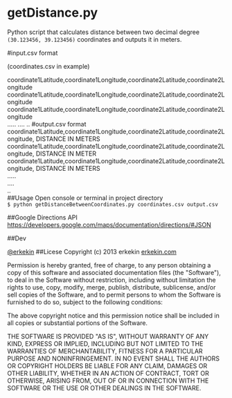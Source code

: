 getDistance.py
=============

Python script that calculates distance between two decimal degree `(30.123456, 39.123456)` coordinates and outputs it in meters.

#input.csv format 

(coordinates.csv in example)

coordinate1Latitude,coordinate1Longitude,coordinate2Latitude,coordinate2Longitude<br>
coordinate1Latitude,coordinate1Longitude,coordinate2Latitude,coordinate2Longitude<br>
coordinate1Latitude,coordinate1Longitude,coordinate2Latitude,coordinate2Longitude<br>
.....
....
..
#output.csv format 
coordinate1Latitude,coordinate1Longitude,coordinate2Latitude,coordinate2Longitude, DISTANCE IN METERS<br>
coordinate1Latitude,coordinate1Longitude,coordinate2Latitude,coordinate2Longitude, DISTANCE IN METER<br>
coordinate1Latitude,coordinate1Longitude,coordinate2Latitude,coordinate2Longitude, DISTANCE IN METERS<br>
.....<br>
....<br>
..<br>
##Usage
Open console or terminal in project directory <br>
`$ python getDistanceBetweenCoordinates.py coordinates.csv output.csv`

##Google Directions API
https://developers.google.com/maps/documentation/directions/#JSON

##Dev

[@erkekin](http://www.twitter.com/erkekin)
##Licese
 Copyright (c) 2013 erkekin <erkekin at gmail.com> [erkekin.com](http://www.erkekin.com)

 Permission is hereby granted, free of charge, to any person obtaining a copy
 of this software and associated documentation files (the "Software"), to deal
 in the Software without restriction, including without limitation the rights
 to use, copy, modify, merge, publish, distribute, sublicense, and/or sell
 copies of the Software, and to permit persons to whom the Software is
 furnished to do so, subject to the following conditions:

 The above copyright notice and this permission notice shall be included in
 all copies or substantial portions of the Software.

 THE SOFTWARE IS PROVIDED "AS IS", WITHOUT WARRANTY OF ANY KIND, EXPRESS OR
 IMPLIED, INCLUDING BUT NOT LIMITED TO THE WARRANTIES OF MERCHANTABILITY,
 FITNESS FOR A PARTICULAR PURPOSE AND NONINFRINGEMENT. IN NO EVENT SHALL THE
 AUTHORS OR COPYRIGHT HOLDERS BE LIABLE FOR ANY CLAIM, DAMAGES OR OTHER
 LIABILITY, WHETHER IN AN ACTION OF CONTRACT, TORT OR OTHERWISE, ARISING FROM,
 OUT OF OR IN CONNECTION WITH THE SOFTWARE OR THE USE OR OTHER DEALINGS IN
 THE SOFTWARE.
